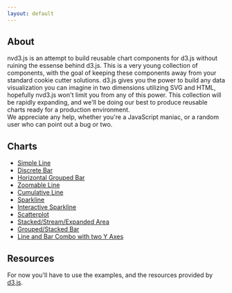 ```yaml
---
layout: default
---
```


## About

nvd3.js is an attempt to build reusable chart components for d3.js without
ruining the essense behind d3.js. This is a very young collection of components,
with the goal of keeping these components away from your standard cookie cutter
solutions.  d3.js gives you the power to build any data visualization you can 
imagine in two dimensions utilizing SVG and HTML, hopefully nvd3.js won't limit 
you from any of this power. This collection will be rapidly expanding, and we'll 
be doing our best to produce reusable charts ready for a production environment.  
We appreciate any help, whether you're a JavaScript maniac, or a random user who 
can point out a bug or two.


## Charts

- [Simple Line](ghpages/simpleLine.html)
- [Discrete Bar](ghpages/discreteBar.html)
- [Horizontal Grouped Bar](ghpages/multiBarHorizontal.html)
- [Zoomable Line](examples/lineWithFocus.html)
- [Cumulative Line](examples/cumulativeLine.html)
- [Sparkline](examples/sparkline.html)
- [Interactive Sparkline](examples/sparklineplus.html)
- [Scatterplot](examples/scatterWithLegend.html)
- [Stacked/Stream/Expanded Area](examples/stackedAreaWithLegend.html)
- [Grouped/Stacked Bar](examples/multiBarWithLegend.html)
- [Line and Bar Combo with two Y Axes](examples/linePlusBar.html)



## Resources

For now you'll have to use the examples, and the resources provided by [d3.js](http://mbostock.github.com/d3/api/).


